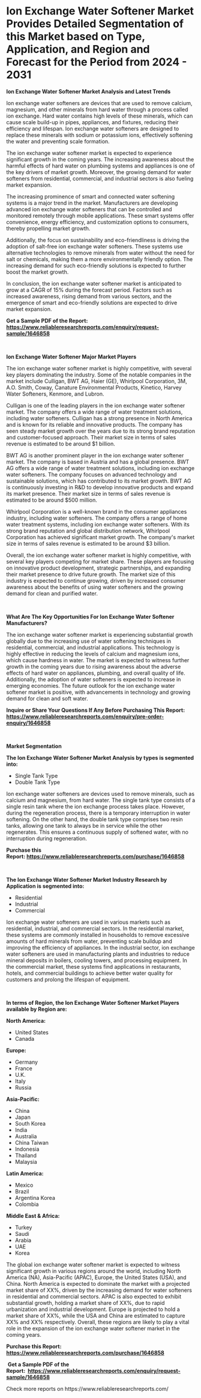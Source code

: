 <p><h1>Ion Exchange Water Softener Market Provides Detailed Segmentation of this Market based on Type, Application, and Region and Forecast for the Period from 2024 - 2031</h1></p><p><strong>Ion Exchange Water Softener Market Analysis and Latest Trends</strong></p>
<p><p>Ion exchange water softeners are devices that are used to remove calcium, magnesium, and other minerals from hard water through a process called ion exchange. Hard water contains high levels of these minerals, which can cause scale build-up in pipes, appliances, and fixtures, reducing their efficiency and lifespan. Ion exchange water softeners are designed to replace these minerals with sodium or potassium ions, effectively softening the water and preventing scale formation.</p><p>The ion exchange water softener market is expected to experience significant growth in the coming years. The increasing awareness about the harmful effects of hard water on plumbing systems and appliances is one of the key drivers of market growth. Moreover, the growing demand for water softeners from residential, commercial, and industrial sectors is also fueling market expansion.</p><p>The increasing prominence of smart and connected water softening systems is a major trend in the market. Manufacturers are developing advanced ion exchange water softeners that can be controlled and monitored remotely through mobile applications. These smart systems offer convenience, energy efficiency, and customization options to consumers, thereby propelling market growth.</p><p>Additionally, the focus on sustainability and eco-friendliness is driving the adoption of salt-free ion exchange water softeners. These systems use alternative technologies to remove minerals from water without the need for salt or chemicals, making them a more environmentally friendly option. The increasing demand for such eco-friendly solutions is expected to further boost the market growth.</p><p>In conclusion, the ion exchange water softener market is anticipated to grow at a CAGR of 15% during the forecast period. Factors such as increased awareness, rising demand from various sectors, and the emergence of smart and eco-friendly solutions are expected to drive market expansion.</p></p>
<p><strong>Get a Sample PDF of the Report:&nbsp; <a href="https://www.reliableresearchreports.com/enquiry/request-sample/1646858">https://www.reliableresearchreports.com/enquiry/request-sample/1646858</a></strong></p>
<p>&nbsp;</p>
<p><strong>Ion Exchange Water Softener Major Market Players</strong></p>
<p><p>The ion exchange water softener market is highly competitive, with several key players dominating the industry. Some of the notable companies in the market include Culligan, BWT AG, Haier (GE), Whirlpool Corporation, 3M, A.O. Smith, Coway, Canature Environmental Products, Kinetico, Harvey Water Softeners, Kenmore, and Lubron.</p><p>Culligan is one of the leading players in the ion exchange water softener market. The company offers a wide range of water treatment solutions, including water softeners. Culligan has a strong presence in North America and is known for its reliable and innovative products. The company has seen steady market growth over the years due to its strong brand reputation and customer-focused approach. Their market size in terms of sales revenue is estimated to be around $1 billion.</p><p>BWT AG is another prominent player in the ion exchange water softener market. The company is based in Austria and has a global presence. BWT AG offers a wide range of water treatment solutions, including ion exchange water softeners. The company focuses on advanced technology and sustainable solutions, which has contributed to its market growth. BWT AG is continuously investing in R&D to develop innovative products and expand its market presence. Their market size in terms of sales revenue is estimated to be around $500 million.</p><p>Whirlpool Corporation is a well-known brand in the consumer appliances industry, including water softeners. The company offers a range of home water treatment systems, including ion exchange water softeners. With its strong brand reputation and global distribution network, Whirlpool Corporation has achieved significant market growth. The company's market size in terms of sales revenue is estimated to be around $3 billion.</p><p>Overall, the ion exchange water softener market is highly competitive, with several key players competing for market share. These players are focusing on innovative product development, strategic partnerships, and expanding their market presence to drive future growth. The market size of this industry is expected to continue growing, driven by increased consumer awareness about the benefits of using water softeners and the growing demand for clean and purified water.</p></p>
<p>&nbsp;</p>
<p><strong>What Are The Key Opportunities For Ion Exchange Water Softener Manufacturers?</strong></p>
<p><p>The ion exchange water softener market is experiencing substantial growth globally due to the increasing use of water softening techniques in residential, commercial, and industrial applications. This technology is highly effective in reducing the levels of calcium and magnesium ions, which cause hardness in water. The market is expected to witness further growth in the coming years due to rising awareness about the adverse effects of hard water on appliances, plumbing, and overall quality of life. Additionally, the adoption of water softeners is expected to increase in emerging economies. The future outlook for the ion exchange water softener market is positive, with advancements in technology and growing demand for clean and soft water.</p></p>
<p><strong>Inquire or Share Your Questions If Any Before Purchasing This Report: <a href="https://www.reliableresearchreports.com/enquiry/pre-order-enquiry/1646858">https://www.reliableresearchreports.com/enquiry/pre-order-enquiry/1646858</a></strong></p>
<p>&nbsp;</p>
<p><strong>Market Segmentation</strong></p>
<p><strong>The Ion Exchange Water Softener Market Analysis by types is segmented into:</strong></p>
<p><ul><li>Single Tank Type</li><li>Double Tank Type</li></ul></p>
<p><p>Ion exchange water softeners are devices used to remove minerals, such as calcium and magnesium, from hard water. The single tank type consists of a single resin tank where the ion exchange process takes place. However, during the regeneration process, there is a temporary interruption in water softening. On the other hand, the double tank type comprises two resin tanks, allowing one tank to always be in service while the other regenerates. This ensures a continuous supply of softened water, with no interruption during regeneration.</p></p>
<p><strong>Purchase this Report:&nbsp;<a href="https://www.reliableresearchreports.com/purchase/1646858">https://www.reliableresearchreports.com/purchase/1646858</a></strong></p>
<p>&nbsp;</p>
<p><strong>The Ion Exchange Water Softener Market Industry Research by Application is segmented into:</strong></p>
<p><ul><li>Residential</li><li>Industrial</li><li>Commercial</li></ul></p>
<p><p>Ion exchange water softeners are used in various markets such as residential, industrial, and commercial sectors. In the residential market, these systems are commonly installed in households to remove excessive amounts of hard minerals from water, preventing scale buildup and improving the efficiency of appliances. In the industrial sector, ion exchange water softeners are used in manufacturing plants and industries to reduce mineral deposits in boilers, cooling towers, and processing equipment. In the commercial market, these systems find applications in restaurants, hotels, and commercial buildings to achieve better water quality for customers and prolong the lifespan of equipment.</p></p>
<p>&nbsp;</p>
<p><strong>In terms of Region, the Ion Exchange Water Softener Market Players available by Region are:</strong></p>
<p>
    <p> <strong> North America: </strong>
        <ul>
            <li>United States</li>
            <li>Canada</li>
        </ul>
        </p> 
    <p> <strong> Europe: </strong>
        <ul>
            <li>Germany</li>
            <li>France</li>
            <li>U.K.</li>
            <li>Italy</li>
            <li>Russia</li>
        </ul>
        </p> 
    <p> <strong> Asia-Pacific: </strong>
        <ul>
            <li>China</li>
            <li>Japan</li>
            <li>South Korea</li>
            <li>India</li>
            <li>Australia</li>
            <li>China Taiwan</li>
            <li>Indonesia</li>
            <li>Thailand</li>
            <li>Malaysia</li>
        </ul>
        </p> 
    <p> <strong> Latin America: </strong>
        <ul>
            <li>Mexico</li>
            <li>Brazil</li>
            <li>Argentina Korea</li>
            <li>Colombia</li>
        </ul>
        </p> 
    <p> <strong> Middle East & Africa: </strong>
        <ul>
            <li>Turkey</li>
            <li>Saudi</li>
            <li>Arabia</li>
            <li>UAE</li>
            <li>Korea</li>
        </ul>
    </p>
    </p>
<p><p>The global ion exchange water softener market is expected to witness significant growth in various regions around the world, including North America (NA), Asia-Pacific (APAC), Europe, the United States (USA), and China. North America is expected to dominate the market with a projected market share of XX%, driven by the increasing demand for water softeners in residential and commercial sectors. APAC is also expected to exhibit substantial growth, holding a market share of XX%, due to rapid urbanization and industrial development. Europe is projected to hold a market share of XX%, while the USA and China are estimated to capture XX% and XX% respectively. Overall, these regions are likely to play a vital role in the expansion of the ion exchange water softener market in the coming years.</p></p>
<p><strong>Purchase this Report: <a href="https://www.reliableresearchreports.com/purchase/1646858">https://www.reliableresearchreports.com/purchase/1646858</a></strong></p>
<p>&nbsp;<strong>Get a Sample PDF of the Report:&nbsp;&nbsp;<a href="https://www.reliableresearchreports.com/enquiry/request-sample/1646858">https://www.reliableresearchreports.com/enquiry/request-sample/1646858</a></strong></p>
<p><strong></strong></p>
<p>Check more reports on https://www.reliableresearchreports.com/</p>